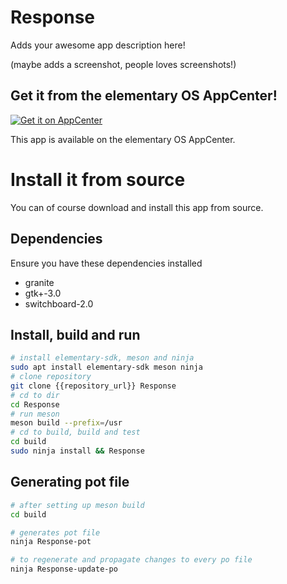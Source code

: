 # Response

Adds your awesome app description here!

(maybe adds a screenshot, people loves screenshots!)

## Get it from the elementary OS AppCenter!

[![Get it on AppCenter](https://appcenter.elementary.io/badge.svg)](https://appcenter.elementary.io/Response)

This app is available on the elementary OS AppCenter.

# Install it from source

You can of course download and install this app from source.

## Dependencies

Ensure you have these dependencies installed

* granite
* gtk+-3.0
* switchboard-2.0

## Install, build and run

```bash
# install elementary-sdk, meson and ninja
sudo apt install elementary-sdk meson ninja
# clone repository
git clone {{repository_url}} Response
# cd to dir
cd Response
# run meson
meson build --prefix=/usr
# cd to build, build and test
cd build
sudo ninja install && Response
```

## Generating pot file

```bash
# after setting up meson build
cd build

# generates pot file
ninja Response-pot

# to regenerate and propagate changes to every po file
ninja Response-update-po
```
